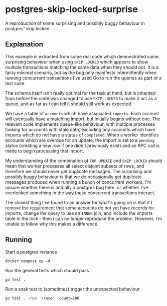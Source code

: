 # postgres-skip-locked-surprise
A reproduction of some surprising and possibly buggy behaviour in postgres' skip locked

## Explanation

This example is extracted from some real code which demonstrated some surprising behaviour
when using `SKIP LOCKED` which appears to show multiple transactions matching the same data
when they should not. It is a fairly minimal scenario, but as the bug only manifests
intermittently when running concurrent transactions I've used Go to run the queries as part
of a test suite.

The schema itself isn't really optimal for the task at hand, but is inherited from before the
code was changed to use `SKIP LOCKED` to make it act as a queue, and as far as I can tell it
should still work as expected.

We have a table of `accounts` which have associated `imports`. Each account will eventually have
a matching import, but initially begins without one. The relevant code implements
queue-like behaviour, with multiple processes looking for accounts with stale data, excluding any
accounts which have imports which do not have a status of `completed`. When a worker identifies
accounts which are overdue for an update, the import is set to a `pending` status
(creating a new row if one didn't previously exist) and an RPC call is made to begin processing
that import.

My understanding of the combination of `FOR UPDATE` and `SKIP LOCKED` should mean that worker
processes all select disjoint subsets of rows, and therefore we should never get duplicate messages.
The surprising and possibly buggy behaviour is that we do occasionally get duplicate messages
produced when running a bunch of concurrent workers. I'm unsure whether there is actually a postgres
bug here, or whether I've overlooked something in the way these concurrent transactions interact.

The closest thing I've found to an answer for what's going on is that if I remove the requirement
that some accounts do not yet have records for imports, change the query to use an
`INNER` join, and include the imports table in the lock - then I can no longer
reproduce the problem. However, I'm unable to follow why this makes a difference.

## Running

Start a postgres instance
```
docker compose up -d
```

Run the general tests which should pass
```
go test .
```

Run a soak test to (sometimes) trigger the unexpected behaviour
```
go test . -run '/race' -count=100
```
